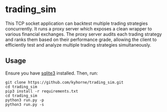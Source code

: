 # trading_sim

This TCP socket application can backtest multiple trading strategies concurrently. It runs a proxy server which exposes a clean wrapper to various financial exchanges. The proxy server audits each trading strategy and ranks them based on their performance grade, allowing the client to efficiently test and analyze multiple trading strategies simultaneously.

## Usage

Ensure you have [sqlite3](https://www.sqlite.org/download.html) installed. Then, run:

```
git clone https://github.com/kyhorne/trading_sim.git
cd trading_sim
pip3 install -r requirements.txt
cd trading_sim
python3 run.py -p
python3 run.py -s
```
